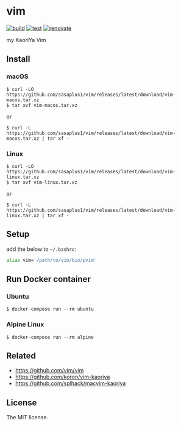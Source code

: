 # vim

[![build](https://github.com/sasaplus1/vim/workflows/build/badge.svg)](https://github.com/sasaplus1/vim/actions?query=workflow%3Abuild)
[![test](https://github.com/sasaplus1/vim/workflows/test/badge.svg)](https://github.com/sasaplus1/vim/actions?query=workflow%3Atest)
[![renovate](https://badges.renovateapi.com/github/sasaplus1/vim)](https://renovatebot.com)

my KaoriYa Vim

## Install

### macOS

```console
$ curl -LO https://github.com/sasaplus1/vim/releases/latest/download/vim-macos.tar.xz
$ tar xvf vim-macos.tar.xz
```

or

```console
$ curl -L https://github.com/sasaplus1/vim/releases/latest/download/vim-macos.tar.xz | tar xf -
```

### Linux

```console
$ curl -LO https://github.com/sasaplus1/vim/releases/latest/download/vim-linux.tar.xz
$ tar xvf vim-linux.tar.xz
```

or

```console
$ curl -L https://github.com/sasaplus1/vim/releases/latest/download/vim-linux.tar.xz | tar xf -
```

## Setup

add the below to `~/.bashrc`:

```sh
alias vim='/path/to/vim/bin/pvim'
```

## Run Docker container

### Ubuntu

```console
$ docker-compose run --rm ubuntu
```

### Alpine Linux

```console
$ docker-compose run --rm alpine
```

## Related

- https://github.com/vim/vim
- https://github.com/koron/vim-kaoriya
- https://github.com/splhack/macvim-kaoriya

## License

The MIT license.
